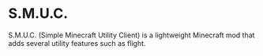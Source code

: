 # S.M.U.C.
S.M.U.C. (Simple Minecraft Utility Client) is a lightweight Minecraft mod that adds several utility features such as flight.
